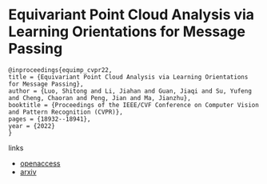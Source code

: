 # Equivariant Point Cloud Analysis via Learning Orientations for Message Passing

```
@inproceedings{equimp_cvpr22,
title = {Equivariant Point Cloud Analysis via Learning Orientations for Message Passing},
author = {Luo, Shitong and Li, Jiahan and Guan, Jiaqi and Su, Yufeng and Cheng, Chaoran and Peng, Jian and Ma, Jianzhu},
booktitle = {Proceedings of the IEEE/CVF Conference on Computer Vision and Pattern Recognition (CVPR)},
pages = {18932--18941},
year = {2022}
}
```

links
- [openaccess](http://openaccess.thecvf.com//content/CVPR2022/html/Luo_Equivariant_Point_Cloud_Analysis_via_Learning_Orientations_for_Message_Passing_CVPR_2022_paper.html)
- [arxiv](https://arxiv.org/abs/2203.14486)
